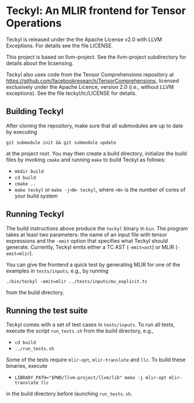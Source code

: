 # Teckyl: An MLIR frontend for Tensor Operations

Teckyl is released under the the Apache License v2.0 with LLVM
Exceptions. For details see the file LICENSE.

This project is based on llvm-project. See the llvm-project
subdirectory for details about the licsensing.

Teckyl also uses code from the Tensor Comprehensions repository at
https://github.com/facebookresearch/TensorComprehensions, licensed
exclusively under the Apache Licence, version 2.0 (i.e., without LLVM
exceptions). See the file teckyl/tc/LICENSE for details.

## Building Teckyl

After cloning the repository, make sure that all submodules are up to
date by executing

  ```git submodule init && git submodule update```

at the project root. You may then create a build directory, initialize
the build files by invoking `cmake` and running `make` to build Teckyl
as follows:

  * ``mkdir build``
  * ``cd build``
  * ``cmake ..``
  * ``make teckyl`` or ``make -j<N> teckyl``, where `<N>` is the
    number of cores of your build system

## Running Teckyl

The build instructions above produce the `teckyl` binary in `bin`. The
program takes at least two parameters: the name of an input file with
tensor expressions and the `-emit` option that specifies what Teckyl
should generate. Currently, Teckyl emits either a TC AST (`-emit=ast`)
or MLIR (`-emit=mlir`).

You can give the frontend a quick test by generating MLIR for one of
the examples in `tests/inputs`, e.g., by running

  ``./bin/teckyl -emit=mlir ../tests/inputs/mv_explicit.tc``

from the build directory.

## Running the test suite

Teckyl comes with a set of test cases in `tests/inputs`. To run all
tests, execute the script `run_tests.sh` from the build directory,
e.g.,

  * ``cd build``
  * ``../run_tests.sh``

Some of the tests require `mlir-opt`, `mlir-translate` and `llc`. To
build these binaries, execute

  * ``LIBRARY_PATH="$PWD/llvm-project/llvm/lib" make -j mlir-opt mlir-translate llc``

in the build directory before launching `run_tests.sh`.

